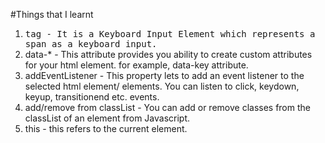 #Things that I learnt

1. <kbd> tag - It is a Keyboard Input Element which represents a span as a keyboard input.
2. data-\* - This attribute provides you ability to create custom attributes for your html element. for example, data-key attribute.
3. addEventListener - This property lets to add an event listener to the selected html element/ elements. You can listen to click, keydown, keyup, transitionend etc. events.
4. add/remove from classList - You can add or remove classes from the classList of an element from Javascript.
5. this - this refers to the current element.
